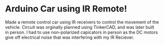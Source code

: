 # Arduino Car using IR Remote!

Made a remote control car using IR receivers to control the movement of the vehicle.
Circuit was orginally planned using TinkerCAD, and was later built in person.
I had to use non-polarized capicators in person as the DC motors give off electrical noise that was interfering with my IR Reciever. 
